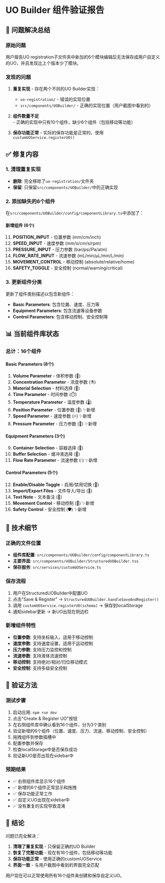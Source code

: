# UO Builder 组件验证报告

## 🎯 问题解决总结

### 原始问题
用户报告UO registration子文件夹中新加的6个模块编辑后无法保存成用户自定义的UO，并且发现比上个版本少了模块。

### 发现的问题
1. **重复实现** - 存在两个不同的UO Builder实现：
   - `uo-registration/` - 错误的实现位置
   - `src/components/UOBuilder/` - 正确的实现位置（用户截图中看到的）

2. **组件数量不足** - 正确的实现中只有10个组件，缺少6个组件（包括移动等功能）

3. **保存功能正常** - 实际的保存功能是正常的，使用`customUOService.registerUO()`

## ✅ 修复内容

### 1. 清理重复实现
- **删除**: 完全移除了`uo-registration/`文件夹
- **保留**: 只保留`src/components/UOBuilder/`中的正确实现

### 2. 添加缺失的6个组件
在`src/components/UOBuilder/config/componentLibrary.ts`中添加了：

#### 新增组件 (6个)
11. **POSITION_INPUT** - 位置参数 (mm/cm/inch)
12. **SPEED_INPUT** - 速度参数 (mm/s/cm/s/rpm)  
13. **PRESSURE_INPUT** - 压力参数 (bar/psi/Pa/atm)
14. **FLOW_RATE_INPUT** - 流速参数 (mL/min/μL/min/L/min)
15. **MOVEMENT_CONTROL** - 移动控制 (absolute/relative/home)
16. **SAFETY_TOGGLE** - 安全控制 (normal/warning/critical)

### 3. 更新组件分类
更新了组件类别描述以包含新组件：
- **Basic Parameters**: 包含位置、速度、压力等
- **Equipment Parameters**: 包含流速等设备参数
- **Control Parameters**: 包含移动控制、安全控制等

## 📊 当前组件库状态

### 总计：16个组件

#### Basic Parameters (8个)
1. **Volume Parameter** - 体积参数 (🧪)
2. **Concentration Parameter** - 浓度参数 (⚗️)
3. **Material Selection** - 材料选择 (🔬)
4. **Time Parameter** - 时间参数 (⏱️)
5. **Temperature Parameter** - 温度参数 (🌡️)
6. **Position Parameter** - 位置参数 (📍) ✨新增
7. **Speed Parameter** - 速度参数 (⚡) ✨新增
8. **Pressure Parameter** - 压力参数 (🔧) ✨新增

#### Equipment Parameters (3个)
9. **Container Selection** - 容器选择 (🥤)
10. **Buffer Selection** - 缓冲液选择 (🧴)
11. **Flow Rate Parameter** - 流速参数 (💧) ✨新增

#### Control Parameters (5个)
12. **Enable/Disable Toggle** - 启用/禁用切换 (🔘)
13. **Import/Export Files** - 文件导入/导出 (📁)
14. **Text Note** - 文本备注 (📝)
15. **Movement Control** - 移动控制 (🎯) ✨新增
16. **Safety Control** - 安全控制 (🛡️) ✨新增

## 🔧 技术细节

### 正确的文件位置
- **组件库配置**: `src/components/UOBuilder/config/componentLibrary.ts`
- **主要界面**: `src/components/UOBuilder/StructuredUOBuilder.tsx`
- **保存服务**: `src/services/customUOService.ts`

### 保存流程
1. 用户在StructuredUOBuilder中配置UO
2. 点击"Save & Register" → `StructuredUOBuilder.handleSaveAndRegister()`
3. 调用 `customUOService.registerUO(schema)` → 保存到localStorage
4. 通知sidebar更新 → 新UO出现在侧边栏

### 新增组件特性
- **位置参数**: 支持坐标输入，适用于移动控制
- **速度参数**: 支持速度设置，适用于运动控制
- **压力参数**: 支持压力监控和控制
- **流速参数**: 支持液体流速控制
- **移动控制**: 支持绝对/相对/归位移动模式
- **安全控制**: 支持多级安全控制

## 🧪 验证方法

### 测试步骤
1. 启动应用: `npm run dev`
2. 点击"Create & Register UO"按钮
3. 在右侧组件库中确认看到16个组件，分为3个类别
4. 验证新增的6个组件（位置、速度、压力、流速、移动控制、安全控制）
5. 拖拽组件到参数插槽中
6. 配置参数并保存
7. 检查localStorage中是否保存成功
8. 验证新UO是否出现在sidebar中

### 预期结果
- ✅ 右侧组件库显示16个组件
- ✅ 新增的6个组件正常显示和拖拽
- ✅ 保存功能正常工作
- ✅ 自定义UO出现在sidebar中
- ✅ 没有重复的实现导致混淆

## 🎉 结论

问题已完全解决：
1. **清理了重复实现** - 只保留正确的UO Builder
2. **恢复了完整功能** - 现在有16个组件，包括移动等功能
3. **保存功能正常** - 使用正确的customUOService
4. **界面一致** - 与用户截图中看到的界面完全匹配

用户现在可以正常使用所有16个组件来创建和保存自定义UO。
